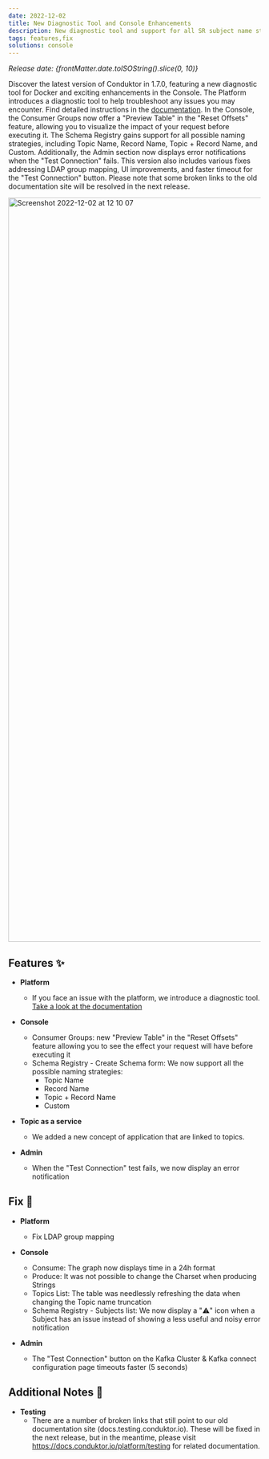 ```yaml
---
date: 2022-12-02
title: New Diagnostic Tool and Console Enhancements
description: New diagnostic tool and support for all SR subject name strategies in Console.
tags: features,fix
solutions: console
---
```


*Release date: {frontMatter.date.toISOString().slice(0, 10)}*

Discover the latest version of Conduktor in 1.7.0, featuring a new diagnostic tool for Docker and exciting enhancements in the Console. The Platform introduces a diagnostic tool to help troubleshoot any issues you may encounter. Find detailed instructions in the [documentation](https://docs.conduktor.io/platform/get-started/troubleshooting/debugging/). In the Console, the Consumer Groups now offer a "Preview Table" in the "Reset Offsets" feature, allowing you to visualize the impact of your request before executing it. The Schema Registry gains support for all possible naming strategies, including Topic Name, Record Name, Topic + Record Name, and Custom. Additionally, the Admin section now displays error notifications when the "Test Connection" fails. This version also includes various fixes addressing LDAP group mapping, UI improvements, and faster timeout for the "Test Connection" button. Please note that some broken links to the old documentation site will be resolved in the next release.

<img width="1483" alt="Screenshot 2022-12-02 at 12 10 07" src="https://user-images.githubusercontent.com/2573301/205290024-d86a131f-810f-42cc-968b-8ffbf7494189.png" />

## Features ✨

- **Platform**

  - If you face an issue with the platform, we introduce a diagnostic tool. [Take a look at the documentation](https://docs.conduktor.io/platform/get-started/troubleshooting/debugging/)

- **Console**

  - Consumer Groups: new "Preview Table" in the "Reset Offsets" feature allowing you to see the effect your request will have before executing it
  - Schema Registry - Create Schema form: We now support all the possible naming strategies:
    - Topic Name
    - Record Name
    - Topic + Record Name
    - Custom

- **Topic as a service**

  - We added a new concept of application that are linked to topics.

- **Admin**
  - When the "Test Connection" test fails, we now display an error notification

## Fix 🔨

- **Platform**

  - Fix LDAP group mapping

- **Console**

  - Consume: The graph now displays time in a 24h format
  - Produce: It was not possible to change the Charset when producing Strings
  - Topics List: The table was needlessly refreshing the data when changing the Topic name truncation
  - Schema Registry - Subjects list: We now display a "⚠️" icon when a Subject has an issue instead of showing a less useful and noisy error notification

- **Admin**
  - The "Test Connection" button on the Kafka Cluster & Kafka connect configuration page timeouts faster (5 seconds)

## Additional Notes 📝

- **Testing**
  <!-- markdown-link-check-disable -->
  - There are a number of broken links that still point to our old documentation site (docs.testing.conduktor.io). These will be fixed in the next release, but in the meantime, please visit https://docs.conduktor.io/platform/testing for related documentation.
  <!-- markdown-link-check-enable -->
